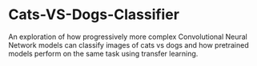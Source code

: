 # Cats-VS-Dogs-Classifier
An exploration of how progressively more complex Convolutional Neural Network models can classify images of cats vs dogs and how pretrained models perform on the same task using transfer learning.
